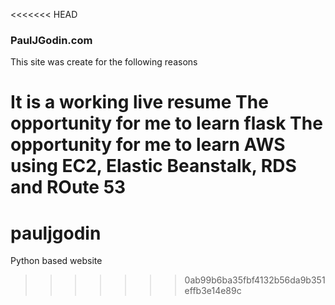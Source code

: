 <<<<<<< HEAD
### PaulJGodin.com

This site was create for the following reasons

It is a working live resume
The opportunity for me to learn flask
The opportunity for me to learn AWS using EC2, Elastic Beanstalk, RDS and ROute 53
=======
# pauljgodin
Python based website
>>>>>>> 0ab99b6ba35fbf4132b56da9b351effb3e14e89c
